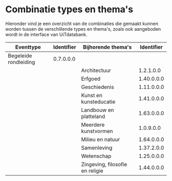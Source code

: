---
---

# Combinatie types en thema's

Hieronder vind je een overzicht van de combinaties die gemaakt kunnen worden tussen de verschillende types en thema's, zoals ook aangeboden wordt in de interface van UiTdatabank.


| Eventtype | Identifier | Bijhorende thema's | Identifier |
| --- |--- | --- | --- |
| Begeleide rondleiding | 0.7.0.0.0 |  |  |
|  |  | Architectuur | 1.2.1.0.0 |  |  | 
|  |  | Erfgoed | 1.40.0.0.0 |  |  |
|  |  | Geschiedenis | 1.11.0.0.0 |  |  |
|  |  | Kunst en kunsteducatie | 1.41.0.0.0 |  |  |
|  |  | Landbouw en platteland | 1.63.0.0.0 |  |  |
|  |  | Meerdere kunstvormen | 1.0.9.0.0 |  |  |
|  |  | Milieu en natuur | 1.64.0.0.0 |  |  |
|  |  | Samenleving | 1.37.2.0.0 |  |  |
|  |  | Wetenschap | 1.25.0.0.0 |  |  |
|  |  | Zingeving, filosofie en religie | 1.44.0.0.0 |  |  |

